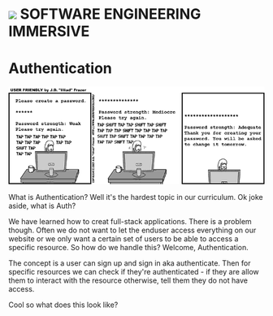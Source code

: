 # ![](https://ga-dash.s3.amazonaws.com/production/assets/logo-9f88ae6c9c3871690e33280fcf557f33.png)  SOFTWARE ENGINEERING IMMERSIVE

# Authentication

![](user-friendly.gif)

What is Authentication? Well it's the hardest topic in our curriculum. Ok joke aside, what is Auth?

We have learned how to creat full-stack applications. There is a problem though. Often we do not want to let the enduser access everything on our website or we only want a certain set of users to be able to access a specific resource. So how do we handle this? Welcome, Authentication.

The concept is a user can sign up and sign in aka authenticate. Then for specific resources we can check if they're authenticated - if they are allow them to interact with the resource otherwise, tell them they do not have access.

Cool so what does this look like?


